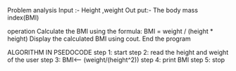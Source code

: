 Problem analysis
    Input :- Height ,weight
   Out put:- The body mass index(BMI)

operation
 Calculate the BMI using the formula: BMI = weight / (height * height) Display the calculated BMI using cout. End the program

ALGORITHM IN PSEDOCODE
  step 1: start
  step 2: read the height and weight of the user
   step 3: BMI<-- (weight/(height^2))
   step 4: print BMI
   step 5: stop

